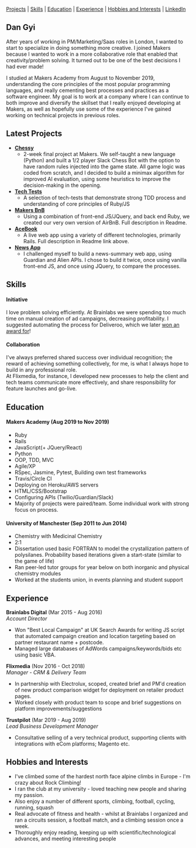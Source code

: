 [Projects](#latest-projects) | [Skills](#skills) | [Education](#education) | [Experience](#experience) | [Hobbies and Interests](#hobbies-and-interests) | [LinkedIn](https://www.linkedin.com/in/daniel-gyi/)

## Dan Gyi

After years of working in PM/Marketing/Saas roles in London, I wanted to start to specialize in doing something more creative. 
I joined Makers because I wanted to work in a more collaborative role that enabled that creativity/problem solving. It turned out to be one of the best decisions I had ever made!

I studied at Makers Academy from August to November 2019, understanding the core principles of the most popular programming languages, and really cementing best processes and practices as a software engineer.
My goal is to work at a company where I can continue to both improve and diversify the skillset that I really enjoyed developing at Makers, as well as hopefully use some of the experience I've gained working on technical projects in previous roles.

## Latest Projects
- **[Chessy](https://github.com/DanGyi23/makers-final-project)**
  * 2-week final project at Makers. We self-taught a new language (Python) and built a 1/2 player Slack Chess Bot with the option to have random rules injected into the game state. All game logic was coded from scratch, and I decided to build a minimax algorithm for improved AI evaluation, using some heuristics to improve the decision-making in the opening. 
- **[Tech Tests](https://github.com/DanGyi23/tech-tests-wk10-makers)**
  * A selection of tech-tests that demonstrate strong TDD process and understanding of core principles of Ruby/JS
- **[Makers BnB](https://github.com/DanGyi23/wk6-MakersBnB)**
  * Using a combination of front-end JS/JQuery, and back end Ruby, we created our very own version of AirBnB. Full description in Readme.
- **[AceBook](https://github.com/DanGyi23/acebook)**
  * A live web app using a variety of different technologies, primarily Rails. Full description in Readme link above.
- **[News App](https://github.com/DanGyi23/news-summary-challenge)**
  * I challenged myself to build a news-summary web app, using Guardian and Alien APIs. I chose to build it twice, once using vanilla front-end JS, and once using JQuery, to compare the processes.

## Skills

#### Initiative

I love problem solving efficiently. At Brainlabs we were spending too much time on manual creation of ad campaigns, decreasing profitability. I suggested automating the process for Deliveroo, which we later [won an award for](https://www.brainlabsdigital.com/brainlabs-best-large-ppc-agency/)!

#### Collaboration

I've always preferred shared success over individual recognition; the reward of achieving something collectively, for me, is what I always hope to build in any professional role.  
At Flixmedia, for instance, I developed new processes to help the client and tech teams communicate more effectively, and share responsibility for feature launches and go-live.

## Education

#### Makers Academy (Aug 2019 to Nov 2019)

- Ruby 
- Rails
- JavaScript(+ JQuery/React)
- Python
- OOP, TDD, MVC
- Agile/XP
- RSpec, Jasmine, Pytest, Building own test frameworks
- Travis/Circle CI
- Deploying on Heroku/AWS servers
- HTML/CSS/Bootstrap
- Configuring APIs (Twilio/Guardian/Slack)
- Majority of projects were paired/team. Some individual work with strong focus on process.

#### University of Manchester (Sep 2011 to Jun 2014)

- Chemistry with Medicinal Chemistry
- 2:1
- Dissertation used basic FORTRAN to model the crystallization pattern of polysilanes. Probability based iterations given a start-state (similar to the game of life)
- Ran peer-led tutor groups for year below on both inorganic and physical chemistry modules
- Worked at the students union, in events planning and student support

## Experience

**Brainlabs Digital** (Mar 2015 - Aug 2016)    
*Account Director*  
- Won "Best Local Campaign" at UK Search Awards for writing JS script that automated campaign creation and location targeting based on partner restaurant name + postcode.
- Managed large databases of AdWords campaigns/keywords/bids etc using basic VBA.

**Flixmedia** (Nov 2016 - Oct 2018)    
*Manager - CRM & Delivery Team*  
- In partnership with Electrolux, scoped, created brief and PM'd creation of new product comparison widget for deployment on retailer product pages.
- Worked closely with product team to scope and brief suggestions on platform improvements/suggestions

**Trustpilot** (Mar 2019 - Aug 2019)  
*Lead Business Development Manager*
- Consultative selling of a very technical product, supporting clients with integrations with eCom platforms; Magento etc.

## Hobbies and Interests

- I've climbed some of the hardest north face alpine climbs in Europe - I'm crazy about Rock Climbing!
- I ran the club at my university - loved teaching new people and sharing my passion.
- Also enjoy a number of different sports, climbing, football, cycling, running, squash
- Real advocate of fitness and health - whilst at Brainlabs I organized and ran a circuits session, a football match, and a climbing session once a week.
- Thoroughly enjoy reading, keeping up with scientific/technological advances, and meeting interesting people
